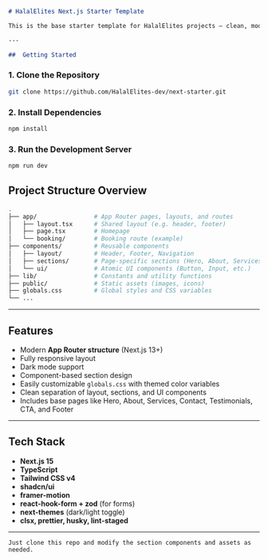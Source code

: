 

````markdown
# HalalElites Next.js Starter Template

This is the base starter template for HalalElites projects — clean, modern, and optimized for Muslim-owned businesses and services. Built with **Next.js 13 App Router**, **Tailwind CSS**, and **shadcn/ui**, this template is ready to be adapted into agency, restaurant, or other business websites.

---

##  Getting Started
````
### 1. Clone the Repository

```bash
git clone https://github.com/HalalElites-dev/next-starter.git
```

### 2. Install Dependencies

```bash
npm install
```

### 3. Run the Development Server

```bash
npm run dev
```


##  Project Structure Overview

```bash
.
├── app/                # App Router pages, layouts, and routes
│   ├── layout.tsx      # Shared layout (e.g. header, footer)
│   ├── page.tsx        # Homepage
│   └── booking/        # Booking route (example)
├── components/         # Reusable components
│   ├── layout/         # Header, Footer, Navigation
│   ├── sections/       # Page-specific sections (Hero, About, Services, etc.)
│   └── ui/             # Atomic UI components (Button, Input, etc.)
├── lib/                # Constants and utility functions
├── public/             # Static assets (images, icons)
├── globals.css         # Global styles and CSS variables
└── ...
```

---

## Features

* Modern **App Router structure** (Next.js 13+)
* Fully responsive layout
* Dark mode support
* Component-based section design
* Easily customizable `globals.css` with themed color variables
* Clean separation of layout, sections, and UI components
* Includes base pages like Hero, About, Services, Contact, Testimonials, CTA, and Footer

---

## Tech Stack

* **Next.js 15**
* **TypeScript**
* **Tailwind CSS v4**
* **shadcn/ui**
* **framer-motion**
* **react-hook-form + zod** (for forms)
* **next-themes** (dark/light toggle)
* **clsx, prettier, husky, lint-staged**

---
````
Just clone this repo and modify the section components and assets as needed.



